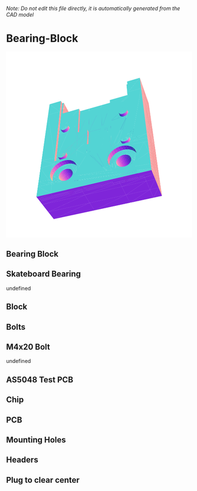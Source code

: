 ###### Note: Do not edit this file directly, it is automatically generated from the CAD model

# Bearing-Block

![](/project.svg)

## Bearing Block


## Skateboard Bearing


undefined


## Block


## Bolts


## M4x20 Bolt


undefined


## AS5048 Test PCB


## Chip


## PCB


## Mounting Holes


## Headers


## Plug to clear center


